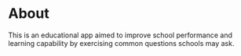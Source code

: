 # About

This is an educational app aimed to improve school performance and learning capability by exercising common questions schools may ask.